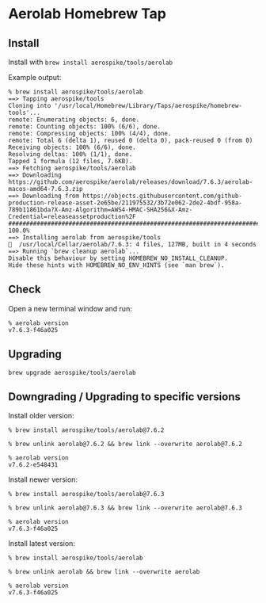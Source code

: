 # Aerolab Homebrew Tap

## Install

Install with `brew install aerospike/tools/aerolab`

Example output:

```
% brew install aerospike/tools/aerolab             
==> Tapping aerospike/tools
Cloning into '/usr/local/Homebrew/Library/Taps/aerospike/homebrew-tools'...
remote: Enumerating objects: 6, done.
remote: Counting objects: 100% (6/6), done.
remote: Compressing objects: 100% (4/4), done.
remote: Total 6 (delta 1), reused 0 (delta 0), pack-reused 0 (from 0)
Receiving objects: 100% (6/6), done.
Resolving deltas: 100% (1/1), done.
Tapped 1 formula (12 files, 7.6KB).
==> Fetching aerospike/tools/aerolab
==> Downloading https://github.com/aerospike/aerolab/releases/download/7.6.3/aerolab-macos-amd64-7.6.3.zip
==> Downloading from https://objects.githubusercontent.com/github-production-release-asset-2e65be/211975532/3b72e062-2de2-4bdf-958a-789b11861bda?X-Amz-Algorithm=AWS4-HMAC-SHA256&X-Amz-Credential=releaseassetproduction%2F
##################################################################################################################################################################################################################### 100.0%
==> Installing aerolab from aerospike/tools
🍺  /usr/local/Cellar/aerolab/7.6.3: 4 files, 127MB, built in 4 seconds
==> Running `brew cleanup aerolab`...
Disable this behaviour by setting HOMEBREW_NO_INSTALL_CLEANUP.
Hide these hints with HOMEBREW_NO_ENV_HINTS (see `man brew`).
```

## Check

Open a new terminal window and run:

```
% aerolab version
v7.6.3-f46a025
```

## Upgrading

`brew upgrade aerospike/tools/aerolab`

## Downgrading / Upgrading to specific versions

Install older version:

```
% brew install aerospike/tools/aerolab@7.6.2

% brew unlink aerolab@7.6.2 && brew link --overwrite aerolab@7.6.2

% aerolab version
v7.6.2-e548431
```

Install newer version:

```
% brew install aerospike/tools/aerolab@7.6.3

% brew unlink aerolab@7.6.3 && brew link --overwrite aerolab@7.6.3

% aerolab version
v7.6.3-f46a025
```

Install latest version:

```
% brew install aerospike/tools/aerolab

% brew unlink aerolab && brew link --overwrite aerolab

% aerolab version
v7.6.3-f46a025
```

